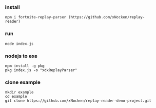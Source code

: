 ### install
```
npm i fortnite-replay-parser (https://github.com/xNocken/replay-reader)
```

### run
```
node index.js
```

### nodejs to exe
```
npm install -g pkg
pkg index.js -o "xdxReplayParser"
```

### clone example
```
mkdir example
cd example
git clone https://github.com/xNocken/replay-reader-demo-project.git
```
